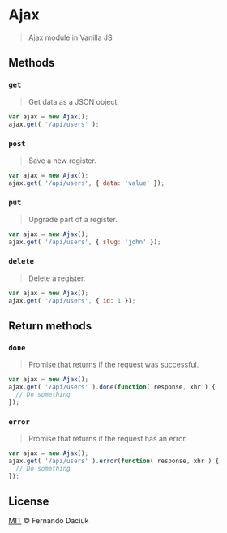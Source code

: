 # Ajax
> Ajax module in Vanilla JS

## Methods

### `get`

> Get data as a JSON object.

```js
var ajax = new Ajax();
ajax.get( '/api/users' );
```

### `post`

> Save a new register.

```js
var ajax = new Ajax();
ajax.get( '/api/users', { data: 'value' });
```

### `put`

> Upgrade part of a register.

```js
var ajax = new Ajax();
ajax.get( '/api/users', { slug: 'john' });
```

### `delete`

> Delete a register.

```js
var ajax = new Ajax();
ajax.get( '/api/users', { id: 1 });
```

## Return methods

### `done`

> Promise that returns if the request was successful.

```js
var ajax = new Ajax();
ajax.get( '/api/users' ).done(function( response, xhr ) {
  // Do something
});
```

### `error`

> Promise that returns if the request has an error.

```js
var ajax = new Ajax();
ajax.get( '/api/users' ).error(function( response, xhr ) {
  // Do something
});
```

## License

[MIT](https://github.com/fdaciuk/ajax/blob/master/LICENSE.md) © Fernando Daciuk